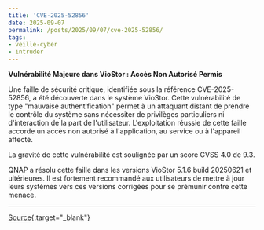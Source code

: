 ```yaml
---
title: 'CVE-2025-52856'
date: 2025-09-07
permalink: /posts/2025/09/07/cve-2025-52856/
tags:
- veille-cyber
- intruder
---
```

**Vulnérabilité Majeure dans VioStor : Accès Non Autorisé Permis**

Une faille de sécurité critique, identifiée sous la référence CVE-2025-52856, a été découverte dans le système VioStor. Cette vulnérabilité de type "mauvaise authentification" permet à un attaquant distant de prendre le contrôle du système sans nécessiter de privilèges particuliers ni d'interaction de la part de l'utilisateur. L'exploitation réussie de cette faille accorde un accès non autorisé à l'application, au service ou à l'appareil affecté.

La gravité de cette vulnérabilité est soulignée par un score CVSS 4.0 de 9.3.

QNAP a résolu cette faille dans les versions VioStor 5.1.6 build 20250621 et ultérieures. Il est fortement recommandé aux utilisateurs de mettre à jour leurs systèmes vers ces versions corrigées pour se prémunir contre cette menace.

---
[Source](https://cvemon.intruder.io/cves/CVE-2025-52856){:target="_blank"}
